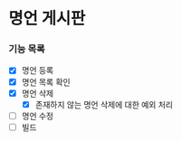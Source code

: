 # 명언 게시판

### 기능 목록
- [x] 명언 등록
- [x] 명언 목록 확인
- [x] 명언 삭제
    - [x] 존재하지 않는 명언 삭제에 대한 예외 처리
- [ ] 명언 수정
- [ ] 빌드
